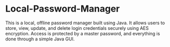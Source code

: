 # Local-Password-Manager
This is a local, offline password manager built using Java. It allows users to store, view, update, and delete login credentials securely using AES encryption. Access is protected by a master password, and everything is done through a simple Java GUI.
